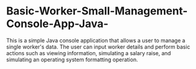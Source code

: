 # Basic-Worker-Small-Management-Console-App-Java-
This is a simple Java console application that allows a user to manage a single worker's data.  The user can input worker details and perform basic actions such as viewing information, simulating a salary raise, and simulating an operating system formatting operation.
